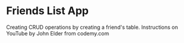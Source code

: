 # Friends List App

Creating CRUD operations by creating a friend's table. Instructions on YouTube by John Elder from codemy.com
